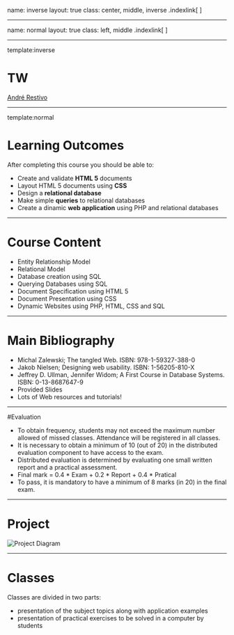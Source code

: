 name: inverse
layout: true
class: center, middle, inverse
.indexlink[[<i class="fa fa-arrow-circle-o-up"></i>](#) [<i class="fa fa-list-ul"></i>](#index) [<i class="fa fa-tint"></i>](../change-color.php)[<i class="fa fa-file-pdf-o"></i>](download)]

---

name: normal
layout: true
class: left, middle
.indexlink[[<i class="fa fa-arrow-circle-o-up"></i>](#) [<i class="fa fa-list-ul"></i>](#index) [<i class="fa fa-tint"></i>](../change-color.php)[<i class="fa fa-file-pdf-o"></i>](download)]

---

template:inverse
# TW
<a href="http://www.fe.up.pt/~arestivo">André Restivo</a>

---

template:normal

# Learning Outcomes

After completing this course you should be able to:

* Create and validate **HTML 5** documents
* Layout HTML 5 documents using **CSS**
* Design a **relational database**
* Make simple **queries** to relational databases
* Create a dinamic **web application** using PHP and relational databases

---

# Course Content

* Entity Relationship Model
* Relational Model
* Database creation using SQL
* Querying Databases using SQL
* Document Specification using HTML 5
* Document Presentation using CSS
* Dynamic Websites using PHP, HTML, CSS and SQL

---

# Main Bibliography

* Michal Zalewski; The tangled Web. ISBN: 978-1-59327-388-0
* Jakob Nielsen; Designing web usability. ISBN: 1-56205-810-X
* Jeffrey D. Ullman, Jennifer Widom; A First Course in Database Systems. ISBN: 0-13-8687647-9
* Provided Slides
* Lots of Web resources and tutorials!

---

#Evaluation

* To obtain frequency, students may not exceed the maximum number allowed of missed classes. Attendance will be registered in all classes.
* It is necessary to obtain a minimum of 10 (out of 20) in the distributed evaluation component to have access to the exam.
* Distributed evaluation is determined by evaluating one small written report and a practical assessment.
* Final mark = 0.4 * Exam + 0.2 * Report + 0.4 * Pratical
* To pass, it is mandatory to have a minimum of 8 marks (in 20) in the final exam.

---

# Project

![Project Diagram](assets/web/project.svg)

---

# Classes

Classes are divided in two parts:

* presentation of the subject topics along with application examples
* presentation of practical exercises to be solved in a computer by students
